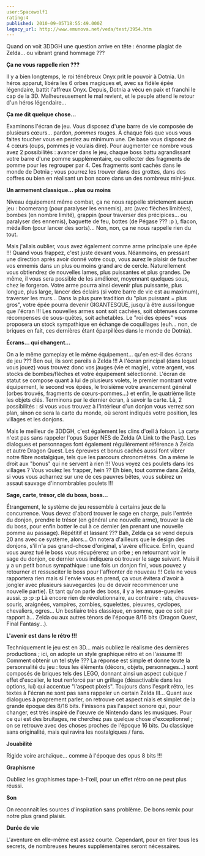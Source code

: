 ```yaml
---
user:Spacewolf1
rating:4
published: 2010-09-05T18:55:49.000Z
legacy_url: http://www.emunova.net/veda/test/3954.htm
---
```

Quand on voit 3DDGH une question arrive en tête : énorme plagiat de Zelda... ou vibrant grand hommage ???  

  

**Ça ne vous rappelle rien ???**  

Il y a bien longtemps, le roi ténébreux Onyx prit le pouvoir à Dotnia. Un héros apparut, libéra les 6 orbes magiques et, avec sa fidèle épée légendaire, battit l'affreux Onyx. Depuis, Dotnia a vécu en paix et franchi le cap de la 3D. Malheureusement le mal revient, et le peuple attend le retour d'un héros légendaire...  

  

**Ça me dit quelque chose...**  

Examinons l'écran de jeu. Vous disposez d'une barre de vie composée de plusieurs cœurs... pardon, _pommes_ rouges. À chaque fois que vous vous faites toucher vous en perdez au minimum une. De base vous disposez de 4 cœurs (oups, pommes je voulais dire). Pour augmenter ce nombre vous avez 2 possibilités : avancer dans le jeu, chaque boss battu agrandissant votre barre d'une pomme supplémentaire, ou collecter des fragments de pomme pour les regrouper par 4\. Ces fragments sont cachés dans le monde de Dotnia ; vous pourrez les trouver dans des grottes, dans des coffres ou bien en réalisant un bon score dans un des nombreux mini-jeux.  

  

**Un armement classique... plus ou moins**  

Niveau équipement même combat, ça ne nous rappelle strictement aucun jeu : boomerang (pour paralyser les ennemis), arc (avec flèches limitées), bombes (en nombre limité), grappin (pour traverser des précipices... ou paralyser des ennemis), baguette de feu, bottes (de Pégase ??? :p ), flacon, médaillon (pour lancer des sorts)... Non, non, ça ne nous rappelle rien du tout.  

Mais j'allais oublier, vous avez également comme arme principale une épée !!! Quand vous frappez, c'est juste devant vous. Néanmoins, en pressant une direction après avoir donné votre coup, vous aurez le plaisir de faucher vos ennemis dans un plus ou moins grand arc de cercle. Naturellement vous obtiendrez de nouvelles lames, plus puissantes et plus grandes. De même, il vous sera possible de les améliorer, moyennant quelques sous, chez le forgeron. Votre arme pourra ainsi devenir plus puissante, plus longue, plus large, lancer des éclairs (si votre barre de vie est au maximum), traverser les murs... Dans la plus pure tradition du "plus puissant = plus gros", votre épée pourra devenir GIGANTESQUE, jusqu'à être aussi longue que l'écran !!! Les nouvelles armes sont soit cachées, soit obtenues comme récompenses de sous-quêtes, soit achetables. Le "roi des épées" vous proposera un stock sympathique en échange de coquillages (euh... non, de briques en fait, ces dernières étant éparpillées dans le monde de Dotnia).  

  

**Écrans... qui changent...**  

On a le même gameplay et le même équipement... qu'en est-il des écrans de jeu ??? Ben oui, ils sont pareils à Zelda !!! À l'écran principal (dans lequel vous jouez) vous trouvez donc vos jauges (vie et magie), votre argent, vos stocks de bombes/flèches et votre équipement sélectionné. L'écran de statut se compose quant à lui de plusieurs volets, le premier montrant votre équipement, le second vos épées, le troisième votre avancement général (orbes trouvés, fragments de cœurs-pommes...) et enfin, le quatrième liste les objets clés. Terminons par le dernier écran, à savoir la carte. Là, 2 possibilités : si vous vous trouvez à l'intérieur d'un donjon vous verrez son plan, sinon ce sera la carte du monde, où seront indiqués votre position, les villages et les donjons.  

Mais le meilleur de 3DDGH, c'est également les clins d'œil à foison. La carte n'est pas sans rappeler l'opus Super NES de Zelda (A Link to the Past). Les dialogues et personnages font également régulièrement référence à Zelda et autre Dragon Quest. Les épreuves et bonus cachés aussi font vibrer notre fibre nostalgique, tels que les parcours chronométrés. On a même le droit aux "bonus" qui ne servent à rien !!! Vous voyez ces poulets dans les villages ? Vous voulez les frapper, hein ?? Eh bien, tout comme dans Zelda, si vous vous acharnez sur une de ces pauvres bêtes, vous subirez un assaut sauvage d'innombrables poulets !!!  

  

**Sage, carte, trésor, clé du boss, boss...**  

Étrangement, le système de jeu ressemble à certains jeux de la concurrence. Vous devez d'abord trouver le sage en charge, puis l'entrée du donjon, prendre le trésor (en général une nouvelle arme), trouver la clé du boss, pour enfin botter le cul à ce dernier (en prenant une nouvelle pomme au passage). Répétitif et lassant ??? Bah, Zelda ça se vend depuis 20 ans avec ce système, alors... On notera d'ailleurs que le design des donjons, s'il n'a pas grand-chose d'original, s'avère efficace. Enfin, quand vous aurez tué le boss vous récupérerez un orbe ; en retournant voir le sage du donjon, ce dernier vous indiquera où trouver le sage suivant. Mais il y a un petit bonus sympathique : une fois un donjon fini, vous pouvez y retourner et ressusciter le boss pour l'affronter de nouveau !!! Cela ne vous rapportera rien mais si l'envie vous en prend, ça vous évitera d'avoir à jongler avec plusieurs sauvegardes (ou de devoir recommencer une nouvelle partie). Et tant qu'on parle des boss, il y a les amuse-gueules aussi. :p :p :p Là encore rien de révolutionnaire, au contraire : rats, chauves-souris, araignées, vampires, zombies, squelettes, pieuvres, cyclopes, chevaliers, ogres... Un bestiaire très classique, en somme, que ce soit par rapport à... Zelda ou aux autres ténors de l'époque 8/16 bits (Dragon Quest, Final Fantasy...).  

  

**L'avenir est dans le rétro !!!**  

Techniquement le jeu est en 3D... mais oubliez le réalisme des dernières productions ; ici, on adopte un style graphique rétro et on l'assume !!! Comment obtenir un tel style ??? La réponse est simple et donne toute la personnalité du jeu : tous les éléments (décors, objets, personnages...) sont composés de briques tels des LEGO, donnant ainsi un aspect cubique / effet d'escalier, le tout renforcé par un grillage (désactivable dans les options, lui) qui accentue "l'aspect pixels". Toujours dans l'esprit rétro, les textes à l'écran ne sont pas sans rappeler un certain Zelda III... Quant aux dialogues à proprement parler, on retrouve cet aspect niais et simplet de la grande époque des 8/16 bits. Finissons pas l'aspect sonore qui, pour changer, est très inspiré de l'œuvre de Nintendo dans les musiques. Pour ce qui est des bruitages, ne cherchez pas quelque chose d'exceptionnel ; on se retrouve avec des choses proches de l'époque 16 bits. Du classique sans originalité, mais qui ravira les nostalgiques / fans.  

  

  

**Jouabilité**  

Rigide voire archaïque... comme à l'époque des opus 8 bits !!!  

**Graphisme**  

Oubliez les graphismes tape-à-l'œil, pour un effet rétro on ne peut plus réussi.  

**Son**  

On reconnaît les sources d'inspiration sans problème. De bons remix pour notre plus grand plaisir.  

**Durée de vie**  

L'aventure en elle-même est assez courte. Cependant, pour en tirer tous les secrets, de nombreuses heures supplémentaires seront nécessaires.